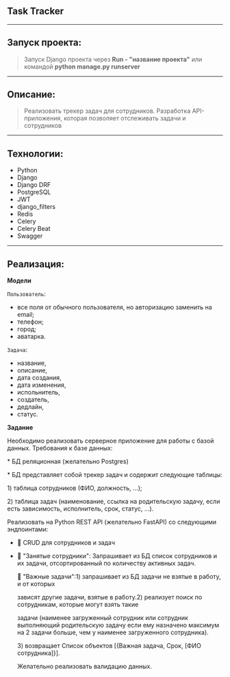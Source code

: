 ## Task Tracker

---

## Запуск проекта:

> Запуск Django проекта через **Run - "название проекта"**
> или командой **python manage.py runserver** 

---

## Описание:

> Реализовать трекер задач для сотрудников. 
Разработка API-приложения, которая позволяет отслеживать задачи и сотрудников

---

## Технологии:
- Python
- Django
- Django DRF
- PostgreSQL
- JWT
- django_filters
- Redis
- Celery
- Celery Beat
- Swagger



---

## Реализация:

**Модели**

`Пользователь`:

- все поля от обычного пользователя, но авторизацию заменить на email;
- телефон;
- город;
- аватарка.

`Задача`:

- название,
- описание,
- дата создания,
- дата изменения,
- испольнитель,
- создатель,
- дедлайн,
- статус.


**Задание**

Необходимо реализовать серверное приложение для работы с базой данных. Требования к базе данных:

* БД реляционная (желательно Postgres)

* БД представляет собой трекер задач и содержит следующие таблицы:

1) таблица сотрудников (ФИО, должность, ...);

2) таблица задач (наименование, ссылка на родительскую задачу, если есть зависимость, исполнитель, срок, статус, ...).

Реализовать на Python REST API (желательно FastAPI) со следующими эндпоинтами:

-  CRUD для сотрудников и задач
-  "Занятые сотрудники": Запрашивает из БД список сотрудников и их задачи, отсортированный по количеству активных задач.
    
     "Важные задачи":1) запрашивает из БД задачи не взятые в работу, и от которых
    
    зависят другие задачи, взятые в работу.2) реализует поиск по сотрудникам, которые могут взять такие
    
    задачи (наименее загруженный сотрудник или сотрудник выполняющий родительскую задачу если ему назначено максимум на 2 задачи больше, чем у наименее загруженного сотрудника).
    
    3) возвращает Список объектов [{Важная задача, Срок, [ФИО сотрудника]}].
    
    Желательно реализовать валидацию данных.
